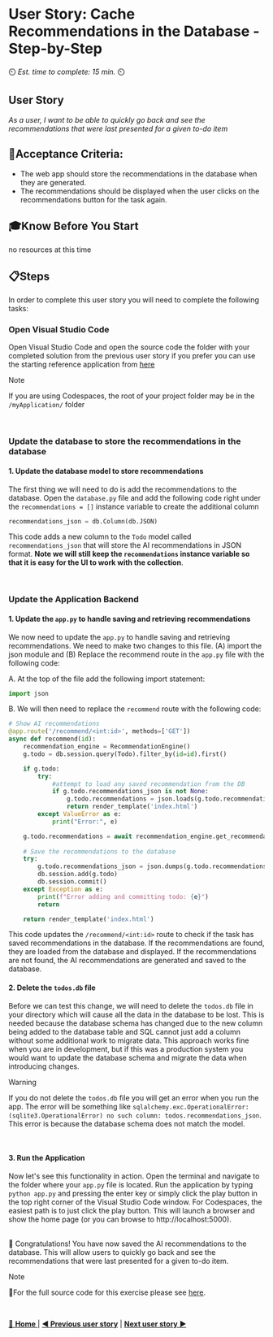 # User Story: Cache Recommendations in the Database - Step-by-Step
⏲️ _Est. time to complete: 15 min._ ⏲️

## User Story
*As a user, I want to be able to quickly go back and see the recommendations that were last presented for a given to-do item*

## 🎯Acceptance Criteria:
- The web app should store the recommendations in the database when they are generated.
- The recommendations should be displayed when the user clicks on the recommendations button for the task again.

## 🎓Know Before You Start
no resources at this time

## 📋Steps

In order to complete this user story you will need to complete the following tasks:

### Open Visual Studio Code
Open Visual Studio Code and open the source code the folder with your completed solution from the previous user story if you prefer you can use the starting reference application from [here](/Track_1_ToDo_App/Sprint-05%20-%20Advanced%20AI%20recommendations/src/app-s05-f01-us01/) 

> [!NOTE]
> If you are using Codespaces, the root of your project folder may be in the `/myApplication/` folder
<br/>

### Update the database to store the recommendations in the database

#### 1. Update the database model to store recommendations
The first thing we will need to do is add the recommendations to the database.  Open the `database.py` file and add the following code right under the `recommendations = []` instance variable to create the additional column

```python
recommendations_json = db.Column(db.JSON)    
```

This code adds a new column to the `Todo` model called `recommendations_json` that will store the AI recommendations in JSON format.  **Note we will still keep the `recommendations` instance variable so that it is easy for the UI to work with the collection**.

<br/>

### Update the Application Backend  

#### 1. Update the `app.py` to handle saving and retrieving recommendations
We now need to update the `app.py` to handle saving and retrieving recommendations.  We need to make two changes to this file. (A) import the json module and (B) Replace the recommend route in the `app.py` file with the following code:

A. At the top of the file add the following import statement:

```python
import json
```
B. We will then need to replace the `recommend` route with the following code:

```python
# Show AI recommendations
@app.route('/recommend/<int:id>', methods=['GET'])
async def recommend(id):
    recommendation_engine = RecommendationEngine()
    g.todo = db.session.query(Todo).filter_by(id=id).first()

    if g.todo:
        try:
            #attempt to load any saved recommendation from the DB
            if g.todo.recommendations_json is not None:
                g.todo.recommendations = json.loads(g.todo.recommendations_json)
                return render_template('index.html')
        except ValueError as e:
            print("Error:", e)

    g.todo.recommendations = await recommendation_engine.get_recommendations(g.todo.name)
        
    # Save the recommendations to the database
    try:
        g.todo.recommendations_json = json.dumps(g.todo.recommendations)
        db.session.add(g.todo)
        db.session.commit()
    except Exception as e:
        print(f"Error adding and committing todo: {e}")
        return

    return render_template('index.html')
```

This code updates the `/recommend/<int:id>` route to check if the task has saved recommendations in the database. If the recommendations are found, they are loaded from the database and displayed. If the recommendations are not found, the AI recommendations are generated and saved to the database.

#### 2. Delete the `todos.db` file
Before we can test this change, we will need to delete the `todos.db` file in your directory which will cause all the data in the database to be lost. This is needed because the database schema has changed due to the new column being added to the database table and SQL cannot just add a column without some additional work to migrate data. This approach works fine when you are in development, but if this was a production system you would want to update the database schema and migrate the data when introducing changes. 

> [!WARNING]
> If you do not delete the `todos.db` file you will get an error when you run the app.  The error will be something like `sqlalchemy.exc.OperationalError: (sqlite3.OperationalError) no such column: todos.recommendations_json`.  This error is because the database schema does not match the model.

<br/>

#### 3. Run the Application
Now let's see this functionality in action.  Open the terminal and navigate to the folder where your `app.py` file is located. Run the application by typing `python app.py` and pressing the enter key or simply click the play button in the top right corner of the Visual Studio Code window.  For Codespaces, the easiest path is to just click the play button.   This will launch a browser and show the home page (or you can browse to http://localhost:5000).

    
<br/>
🎉 Congratulations! You have now saved the AI recommendations to the database. This will allow users to quickly go back and see the recommendations that were last presented for a given to-do item.

<br/>

> [!NOTE]
> 📄For the full source code for this exercise please see [here](/Track_1_ToDo_App/Sprint-05%20-%20Advanced%20AI%20recommendations/src/app-s05-f01-us02/).


<br/>

[🔼 **Home** ](/Track_1_ToDo_App/README.md) | [**◀ Previous user story**](User%20Story%201%20-%20Get%20Gen%20AI%20recommendation.md) | [**Next user story** ▶](User%20Story%203%20-%20Refresh%20Recommendations.md)
